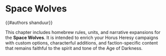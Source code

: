 # Space Wolves

{{#authors shanduur}}

This chapter includes homebrew rules, units, and narrative expansions for the **Space Wolves**. It is intended to enrich your Horus Heresy campaigns with custom options, characterful additions, and faction-specific content that remains faithful to the spirit and tone of the Age of Darkness.


